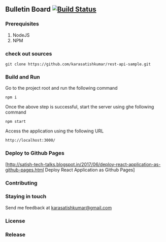 ## Bulletin Board [![Build Status](https://travis-ci.org/karasatishkumar/bulletin-board.svg?branch=master)](https://travis-ci.org/karasatishkumar/bulletin-board)

### Prerequisites
1. NodeJS
2. NPM

### check out sources

	git clone https://github.com/karasatishkumar/rest-api-sample.git

### Build and Run

Go to the project root and run the following command

    npm i

Once the above step is successful, start the server using ghe following command

    npm start

Access the application using the following URL

    http://localhost:3000/

### Deploy to Github Pages    
[http://satish-tech-talks.blogspot.in/2017/06/deploy-react-application-as-github-pages.html Deploy React Application as Github Pages]
### Contributing

### Staying in touch
Send me feedback at karasatishkumar@gmail.com

### License

### Release

